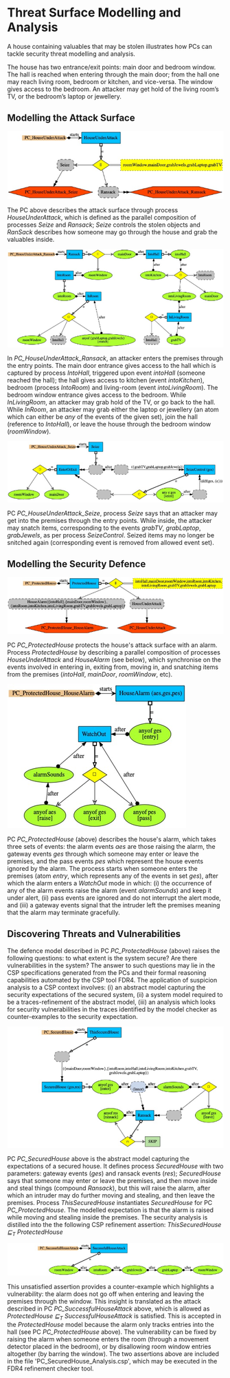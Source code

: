# Threat Surface Modelling and Analysis

A house containing valuables that may be stolen illustrates how PCs can tackle security threat modelling and analysis.

The house has two entrance/exit points: main door and bedroom window. The hall is reached when entering through the main door; from the hall one may reach
living room, bedroom or kitchen, and vice-versa. The window gives access to the bedroom. An attacker may get hold of the living room’s TV, or the bedroom’s laptop or jewellery.

## Modelling the Attack Surface

<img src="PC_HouseUnderAttack.jpg" alt="PC_HouseUnderAttack">

The PC above describes the attack surface through process <i>HouseUnderAttack</i>, which is defined as the parallel composition of processes <i>Seize</i> and <i>Ransack</i>; <i>Seize</i> controls the stolen objects and <i>RanSack</i> describes how someone may go through the house and grab the valuables inside.

<img src="PC_HouseUnderAttack_Ransack.jpg" alt="PC_HouseUnderAttack_Ransack">

In <i>PC_HouseUnderAttack_Ransack</i>, an attacker enters the premises through the entry points. The main door entrance gives access to the hall which is captured by process <i>IntoHall</i>, triggered upon event <i>intoHall</i> (someone reached the hall); the hall gives access to kitchen (event <i>intoKitchen</i>), bedroom (process <i>IntoRoom</i>) and living-room (event <i>intoLivingRoom</i>). The bedroom window entrance gives access to the bedroom.  While <i>InLivingRoom</i>, an attacker may grab hold of the TV, or go back to the hall. While <i>InRoom</i>, an attacker may grab either the laptop or jewellery (an atom which can either be <i>any</i> of the events of the given set), join the hall (reference to <i>IntoHall</i>), or leave the house through the bedroom window (<i>roomWindow</i>).

<img src="PC_HouseUnderAttack_Seize.jpg" alt="PC_HouseUnderAttack_Seize">

PC <i>PC_HouseUnderAttack_Seize</i>,
process <i>Seize</i> says that an attacker may get into the premises through the entry points. While inside, the attacker may snatch items, corresponding to the events <i>grabTV</i>, <i>grabLaptop</i>, <i>grabJewels</i>, as per process <i>SeizeControl</i>. Seized items may no longer be snitched again (corresponding event is removed from allowed event set).

## Modelling the Security Defence

<img src="PC_ProtectedHouse.jpg" alt="PC_ProtectedHouse">

PC <i>PC_ProtectedHouse</i> protects the house's attack surface with an alarm. Process <i>ProtectedHouse</i> by describing a parallel composition of processes <i>HouseUnderAttack</i> and <i>HouseAlarm</i> (see below), which synchronise on the events involved in entering in, exiting from, moving in, and snatching items from the premises (<i>intoHall</i>, <i>mainDoor</i>, <i>roomWindow</i>, etc).

<img src="PC_ProtectedHouse_HouseAlarm.jpg" alt="PC_ProtectedHouse_HouseAlarm">

PC <i>PC_ProtectedHouse</i> (above) describes the house's alarm, which takes three sets of events: the alarm events <i>aes</i> are those raising the alarm, the gateway events <i>ges</i> through which someone may enter or leave the premises, and the pass events <i>pes</i> which represent the house events ignored by the alarm. The process starts when  someone enters the premises (atom <i>entry</i>, which represents any of the events in set <i>ges</i>), after which the alarm enters a <i>WatchOut</i> mode in which: (i) the occurrence of any of the alarm events raise the alarm (event <i>alarmSounds</i>) and keep it under alert, (ii) pass events are ignored and do not interrupt the alert mode, and (iii) a gateway events signal that the intruder left the premises meaning that the alarm may terminate gracefully.

## Discovering Threats and Vulnerabilities

The defence model described in PC <i>PC_ProtectedHouse</i> (above) raises the following questions: to what extent is the system secure? Are there vulnerabilities in the system? The answer to such questions may lie in the CSP specifications generated from the PCs and their formal reasoning capabilities automated by the CSP tool FDR4. The application of suspicion analysis to a CSP context involves: (i) an abstract model capturing the security expectations of the secured system, (ii) a system model required to be a traces-refinement of the abstract model, (iii) an analysis which looks for security vulnerabilities in the traces identified by the model checker as counter-examples to the security expectation.

<img src="PC_SecuredHouse.jpg" alt="PC_SecuredHouse">

PC <i>PC_SecuredHouse</i> above is the abstract model capturing the expectations of a secured house. It defines process <i>SecuredHouse</i> with two parameters: gateway events (<i>ges</i>) and ransack events (<i>res</i>); <i>SecuredHouse</i> says that someone may enter or leave the premises, and then move inside and steal things (compound <i>Ransack</i>), but this will raise the alarm, after which an intruder may do further moving and stealing, and then leave the premises. Process <i>ThisSecuredHouse</i> instantiates <i>SecuredHouse</i> for PC <i>PC_ProtectedHouse</i>. The modelled expectation is that the alarm is raised while moving and stealing inside the premises. The security analysis is distilled into the
the following CSP refinement assertion:
<i>ThisSecuredHouse &#x2291;<sub>T</sub> ProtectedHouse</i>

<img src="PC_SuccessfulHouseAttack.jpg" alt="PC_SuccessfulHouseAttack">

This unsatisfied assertion provides a counter-example which highlights a vulnerability: the alarm does not go off when entering and leaving the premises through the window. This insight is translated as the attack described in PC <i>PC_SuccessfulHouseAttack</i> above, which is allowed as <i>ProtectedHouse &#x2291;<sub>T</sub> SuccessfulHouseAttack</i> is satisfied. This is accepted in the  <i>ProtectedHouse</i> model because the alarm only tracks entries into the hall (see PC <i>PC_ProtectedHouse</i> above). The vulnerability can be fixed by raising the alarm when someone enters the room (through a movement detector placed in the bedroom), or by disallowing room window entries altogether (by barring the window). The two assertions above are included in the file 'PC_SecuredHouse_Analysis.csp', which may be executed in the FDR4 refinement checker tool.
